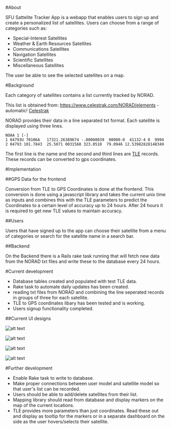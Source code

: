 #About

SFU Sattelite Tracker App is a webapp that enables users to sign up and
create a personalized list of satellites. Users can choose from a range
of categories such as:

* Special-Interest Satellites
* Weather & Earth Resources Satellites
* Communications Satellites
* Navigation Satellites
* Scientific Satellites
* Miscellaneous Satellites

The user be able to see the selected satellites on a map.

#Background

Each category of satellites contains a list currently tracked by NORAD.

This list is obtained from:
https://www.celestrak.com/NORAD/elements - automatic!
[Celestrak](https://www.celestrak.com/NORAD/elements)

NORAD provides their data in a line separated txt format.
Each satellite is displayed using three lines.

`NOAA 1 [-]`              
`1 04793U 70106A   17321.26389674 -.00000039  00000-0  41132-4 0  9994`
`2 04793 101.7843  25.5071 0031568 323.0510  79.0946 12.53982828148349`

The first line is the name and the second and third lines are [TLE](https://spaceflight.nasa.gov/realdata/sightings/SSapplications/Post/JavaSSOP/SSOP_Help/tle_def.html) records.
These records can be converted to gps coordinates.

#Implementation

##GPS Data for the frontend

Conversion from TLE to GPS Coordinates is done at the frontend.
This conversion is done using a javascript library and takes the current unix time as inputs and combines this with the TLE parameters to predict the Coordinates to a certain level of accuracy up to 24 hours.
After 24 hours it is required to get new TLE values to maintain accuracy.

##Users

Users that have signed up to the app can choose their satellite from a menu of categories or search for the satellite name in a search bar.

##Backend

On the Backend there is a Rails rake task running that will fetch new data from the NORAD txt files and write these to the database every 24 hours.

#Current development

* Database tables created and populated with test TLE data.
* Rake task to automate daily updates has been created.
* reading txt files from NORAD and combining the line seperated records in groups of three for each satellite.
* TLE to GPS coordinates libary has been tested and is working.
* Users signup functionality completed.

##Current UI designs

![alt text](https://csil-git1.cs.surrey.sfu.ca/mhzhao/CMPT470Project/uploads/14edcc5cce5fd1b8ce26e67241f7a622/image.png "user menu")

![alt text](https://csil-git1.cs.surrey.sfu.ca/mhzhao/CMPT470Project/uploads/562449322e2d78ce3db6d73f67149823/image.png "User Login")

![alt text](https://csil-git1.cs.surrey.sfu.ca/mhzhao/CMPT470Project/uploads/a2a47edee1090a8543b1e93b34be94e9/image.png "User Dashboard V1")

![alt text](https://csil-git1.cs.surrey.sfu.ca/mhzhao/CMPT470Project/uploads/19b5ff64f8a06adf012f750b2f52f69e/image.png "User Dashboard V2")

#Further development

* Enable Rake task to write to database.
* Make proper connections between user model and satellite model so that user's list can be recorded.
* Users should be able to add/delete satellites from their list.
* Mapping library should read from database and display markers on the map of the current locations.
* TLE provides more parameters than just coordinates. Read these out and display as tooltip for the markers or in a separate dashboard
on the side as the user hovers/selects their satellite.
